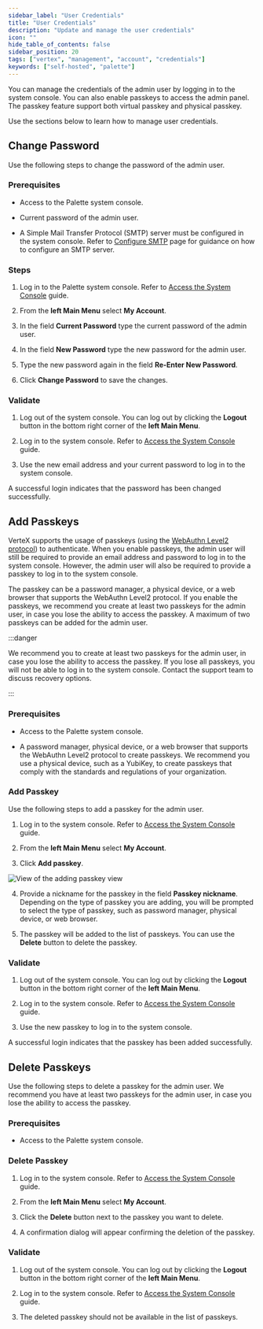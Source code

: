 ```yaml
---
sidebar_label: "User Credentials"
title: "User Credentials"
description: "Update and manage the user credentials"
icon: ""
hide_table_of_contents: false
sidebar_position: 20
tags: ["vertex", "management", "account", "credentials"]
keywords: ["self-hosted", "palette"]
---
```


You can manage the credentials of the admin user by logging in to the system console. You can also enable passkeys to access the admin panel. The passkey feature support both virtual passkey and physical passkey.

Use the sections below to learn how to manage user credentials.


## Change Password

Use the following steps to change the password of the admin user.

### Prerequisites

- Access to the Palette system console.

- Current password of the admin user.

- A Simple Mail Transfer Protocol (SMTP) server must be configured in the system console. Refer to [Configure SMTP](../smtp.md) page for guidance on how to configure an SMTP server.

### Steps

1. Log in to the Palette system console. Refer to [Access the System Console](../system-management.md#access-the-system-console) guide.

2. From the **left Main Menu** select **My Account**.

3. In the field **Current Password** type the current password of the admin user.

4. In the field **New Password** type the new password for the admin user.

5. Type the new password again in the field **Re-Enter New Password**.

6. Click **Change Password** to save the changes.


### Validate 

1. Log out of the system console. You can log out by clicking the **Logout** button in the bottom right corner of the **left Main Menu**.

2. Log in to the system console. Refer to [Access the System Console](../system-management.md#access-the-system-console) guide.

2. Use the new email address and your current password to log in to the system console.

A successful login indicates that the password has been changed successfully.


## Add Passkeys

VerteX supports the usage of passkeys (using the [WebAuthn Level2 protocol](https://developers.yubico.com/WebAuthn/Concepts/WebAuthn_Level_2_Features_and_Enhancements.html)) to authenticate. When you enable passkeys, the admin user will still be required to provide an email address and password to log in to the system console. However, the admin user will also be required to provide a passkey to log in to the system console. 

The passkey can be a password manager, a physical device, or a web browser that supports the WebAuthn Level2 protocol.
If you enable the passkeys, we recommend you create at least two passkeys for the admin user, in case you lose the ability to access the passkey. A maximum of two passkeys can be added for the admin user.

:::danger

We recommend you to create at least two passkeys for the admin user, in case you lose the ability to access the passkey. If you lose all passkeys, you will not be able to log in to the system console. Contact the support team to discuss recovery options.

:::


### Prerequisites

- Access to the Palette system console.


- A password manager, physical device, or a web browser that supports the WebAuthn Level2 protocol to create passkeys. We recommend you use a physical device, such as a YubiKey, to create passkeys that comply with the standards and regulations of your organization.


### Add Passkey

Use the following steps to add a passkey for the admin user.

1. Log in to the system console. Refer to [Access the System Console](../system-management.md#access-the-system-console) guide.

2. From the **left Main Menu** select **My Account**.

3. Click **Add passkey**.

  ![View of the adding passkey view](/vertex_account-management_credentials_add-passkey.png)

4. Provide a nickname for the passkey in the field **Passkey nickname**. Depending on the type of passkey you are adding, you will be prompted to select the type of passkey, such as password manager, physical device, or web browser.

5. The passkey will be added to the list of passkeys. You can use the **Delete** button to delete the passkey.


### Validate

1. Log out of the system console. You can log out by clicking the **Logout** button in the bottom right corner of the **left Main Menu**.

2. Log in to the system console. Refer to [Access the System Console](../system-management.md#access-the-system-console) guide.

3. Use the new passkey to log in to the system console.

A successful login indicates that the passkey has been added successfully.

## Delete Passkeys

Use the following steps to delete a passkey for the admin user. We recommend you have at least two passkeys for the admin user, in case you lose the ability to access the passkey.

### Prerequisites

- Access to the Palette system console.

### Delete Passkey

1. Log in to the system console. Refer to [Access the System Console](../system-management.md#access-the-system-console) guide.

2. From the **left Main Menu** select **My Account**.

3. Click the **Delete** button next to the passkey you want to delete.

4. A confirmation dialog will appear confirming the deletion of the passkey.

### Validate

1. Log out of the system console. You can log out by clicking the **Logout** button in the bottom right corner of the **left Main Menu**.

2. Log in to the system console. Refer to [Access the System Console](../system-management.md#access-the-system-console) guide.

3. The deleted passkey should not be available in the list of passkeys.

